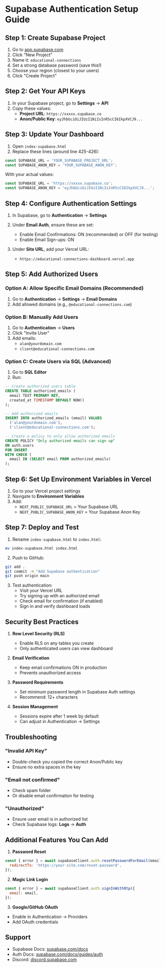# Supabase Authentication Setup Guide

## Step 1: Create Supabase Project

1. Go to [app.supabase.com](https://app.supabase.com)
2. Click "New Project"
3. Name it: `educational-connections`
4. Set a strong database password (save this!)
5. Choose your region (closest to your users)
6. Click "Create Project"

## Step 2: Get Your API Keys

1. In your Supabase project, go to **Settings** → **API**
2. Copy these values:
   - **Project URL**: `https://xxxxx.supabase.co`
   - **Anon/Public Key**: `eyJhbGciOiJIUzI1NiIsInR5cCI6IkpXVCJ9...`

## Step 3: Update Your Dashboard

1. Open `index-supabase.html`
2. Replace these lines (around line 425-426):
```javascript
const SUPABASE_URL = 'YOUR_SUPABASE_PROJECT_URL';
const SUPABASE_ANON_KEY = 'YOUR_SUPABASE_ANON_KEY';
```

With your actual values:
```javascript
const SUPABASE_URL = 'https://xxxxx.supabase.co';
const SUPABASE_ANON_KEY = 'eyJhbGciOiJIUzI1NiIsInR5cCI6IkpXVCJ9...';
```

## Step 4: Configure Authentication Settings

1. In Supabase, go to **Authentication** → **Settings**
2. Under **Email Auth**, ensure these are set:
   - Enable Email Confirmations: ON (recommended) or OFF (for testing)
   - Enable Email Sign-ups: ON

3. Under **Site URL**, add your Vercel URL:
   - `https://educational-connections-dashboard.vercel.app`

## Step 5: Add Authorized Users

### Option A: Allow Specific Email Domains (Recommended)
1. Go to **Authentication** → **Settings** → **Email Domains**
2. Add allowed domains (e.g., `@educational-connections.com`)

### Option B: Manually Add Users
1. Go to **Authentication** → **Users**
2. Click "Invite User"
3. Add emails:
   - `alan@yourdomain.com`
   - `client@educational-connections.com`

### Option C: Create Users via SQL (Advanced)
1. Go to **SQL Editor**
2. Run:
```sql
-- Create authorized users table
CREATE TABLE authorized_emails (
  email TEXT PRIMARY KEY,
  created_at TIMESTAMP DEFAULT NOW()
);

-- Add authorized emails
INSERT INTO authorized_emails (email) VALUES 
  ('alan@yourdomain.com'),
  ('client@educational-connections.com');

-- Create a policy to only allow authorized emails
CREATE POLICY "Only authorized emails can sign up" 
ON auth.users 
FOR INSERT 
WITH CHECK (
  email IN (SELECT email FROM authorized_emails)
);
```

## Step 6: Set Up Environment Variables in Vercel

1. Go to your Vercel project settings
2. Navigate to **Environment Variables**
3. Add:
   - `NEXT_PUBLIC_SUPABASE_URL` = Your Supabase URL
   - `NEXT_PUBLIC_SUPABASE_ANON_KEY` = Your Supabase Anon Key

## Step 7: Deploy and Test

1. Rename `index-supabase.html` to `index.html`:
```bash
mv index-supabase.html index.html
```

2. Push to GitHub:
```bash
git add .
git commit -m "Add Supabase authentication"
git push origin main
```

3. Test authentication:
   - Visit your Vercel URL
   - Try signing up with an authorized email
   - Check email for confirmation (if enabled)
   - Sign in and verify dashboard loads

## Security Best Practices

1. **Row Level Security (RLS)**
   - Enable RLS on any tables you create
   - Only authenticated users can view dashboard

2. **Email Verification**
   - Keep email confirmations ON in production
   - Prevents unauthorized access

3. **Password Requirements**
   - Set minimum password length in Supabase Auth settings
   - Recommend: 12+ characters

4. **Session Management**
   - Sessions expire after 1 week by default
   - Can adjust in Authentication → Settings

## Troubleshooting

### "Invalid API Key"
- Double-check you copied the correct Anon/Public key
- Ensure no extra spaces in the key

### "Email not confirmed"
- Check spam folder
- Or disable email confirmation for testing

### "Unauthorized"
- Ensure user email is in authorized list
- Check Supabase logs: **Logs** → **Auth**

## Additional Features You Can Add

1. **Password Reset**
```javascript
const { error } = await supabaseClient.auth.resetPasswordForEmail(email, {
  redirectTo: 'https://your-site.com/reset-password',
});
```

2. **Magic Link Login**
```javascript
const { error } = await supabaseClient.auth.signInWithOtp({
  email: email,
});
```

3. **Google/GitHub OAuth**
- Enable in Authentication → Providers
- Add OAuth credentials

## Support

- Supabase Docs: [supabase.com/docs](https://supabase.com/docs)
- Auth Docs: [supabase.com/docs/guides/auth](https://supabase.com/docs/guides/auth)
- Discord: [discord.supabase.com](https://discord.supabase.com)
